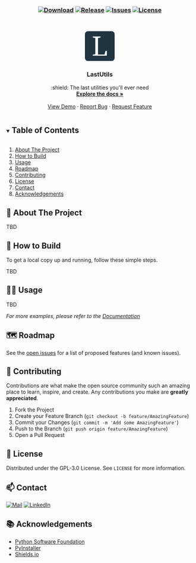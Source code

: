 <h3 align="center">

[![Download][download-shield]][download-url]
[![Release][release-shield]][release-url]
[![Issues][issues-shield]][issues-url]
[![License][license-shield]][license-url]
</h3>

<!-- PROJECT LOGO -->
<br />
<p align="center">
  <a href="https://github.com/phamngocvinh/last-utils">
    <img src="images/icons/icon-192x192.png" alt="Logo" width="80" height="80">
  </a>

  <h3 align="center">LastUtils</h3>

  <p align="center">
    :shield: The last utilities you'll ever need
    <br />
    <a href="https://github.com/phamngocvinh/last-utils"><strong>Explore the docs »</strong></a>
    <br />
    <br />
    <a href="https://github.com/phamngocvinh/last-utils/wiki/Usage-Example">View Demo</a>
    ·
    <a href="https://github.com/phamngocvinh/last-utils/issues">Report Bug</a>
    ·
    <a href="https://github.com/phamngocvinh/last-utils/issues">Request Feature</a>
  </p>
</p>

<!-- TABLE OF CONTENTS -->
<details open="open">
  <summary><h2 style="display: inline-block">Table of Contents</h2></summary>
  <ol>
    <li>
      <a href="#stars-about-the-project">About The Project</a>
    </li>
    <li>
      <a href="#beginner-how-to-build">How to Build</a>
    </li>
    <li><a href="#man_teacher-usage">Usage</a></li>
    <li><a href="#world_map-roadmap">Roadmap</a></li>
    <li><a href="#rocket-contributing">Contributing</a></li>
    <li><a href="#closed_book-license">License</a></li>
    <li><a href="#mailbox-contact">Contact</a></li>
    <li><a href="#books-acknowledgements">Acknowledgements</a></li>
  </ol>
</details>

<!-- ABOUT THE PROJECT -->
## :stars: About The Project

TBD

<!-- HOW TO BUILD -->
## :beginner: How to Build

To get a local copy up and running, follow these simple steps.

TBD

<!-- USAGE -->
## :man_teacher: Usage
TBD

_For more examples, please refer to the [Documentation](https://github.com/phamngocvinh/last-utils/wiki)_

<!-- ROADMAP -->
## :world_map: Roadmap

See the [open issues](https://github.com/phamngocvinh/last-utils/issues) for a list of proposed features (and known issues).

<!-- CONTRIBUTING -->
## :rocket: Contributing

Contributions are what make the open source community such an amazing place to learn, inspire, and create. Any contributions you make are **greatly appreciated**.

1. Fork the Project
2. Create your Feature Branch (`git checkout -b feature/AmazingFeature`)
3. Commit your Changes (`git commit -m 'Add some AmazingFeature'`)
4. Push to the Branch (`git push origin feature/AmazingFeature`)
5. Open a Pull Request

<!-- LICENSE -->
## :closed_book: License

Distributed under the GPL-3.0 License. See `LICENSE` for more information.

<!-- CONTACT -->
## :mailbox: Contact

[![Mail][mail-shield]][mail-url]
[![LinkedIn][linkedin-shield]][linkedin-url]

<!-- ACKNOWLEDGEMENTS -->
## :books: Acknowledgements

* [Python Software Foundation](https://www.python.org/)
* [PyInstaller](https://pyinstaller.readthedocs.io/en/stable/)
* [Shields.io](https://shields.io)

<!-- MARKDOWN LINKS & IMAGES -->
<!-- https://www.markdownguide.org/basic-syntax/#reference-style-links -->
[download-shield]: https://img.shields.io/github/downloads/phamngocvinh/last-utils/total?style=for-the-badge&labelColor=4c566a&color=5e81ac&logo=github&logoColor=white
[download-url]: https://github.com/phamngocvinh/last-utils/releases/latest
[release-shield]: https://img.shields.io/github/v/release/phamngocvinh/last-utils?style=for-the-badge&labelColor=4c566a&color=5e81ac&logo=Battle.net&logoColor=white
[release-url]: https://github.com/phamngocvinh/last-utils/releases/latest
[issues-shield]: https://img.shields.io/github/issues/phamngocvinh/last-utils?style=for-the-badge&labelColor=4c566a&color=5e81ac&logo=Todoist&logoColor=white
[issues-url]: https://github.com/phamngocvinh/last-utils/issues
[license-shield]: https://img.shields.io/github/license/phamngocvinh/last-utils?style=for-the-badge&labelColor=4c566a&color=5e81ac&logo=AdGuard&logoColor=white
[license-url]: https://github.com/phamngocvinh/last-utils/blob/master/LICENSE
[linkedin-shield]: https://img.shields.io/badge/linkedin-blue?style=for-the-badge&logo=linkedin
[linkedin-url]: https://www.linkedin.com/in/phamngocvinh932
[mail-shield]: https://img.shields.io/badge/Gmail-white?style=for-the-badge&logo=gmail
[mail-url]: mailto:phamngocvinh@live.com
[product-screenshot]: images/screenshot.jpg

